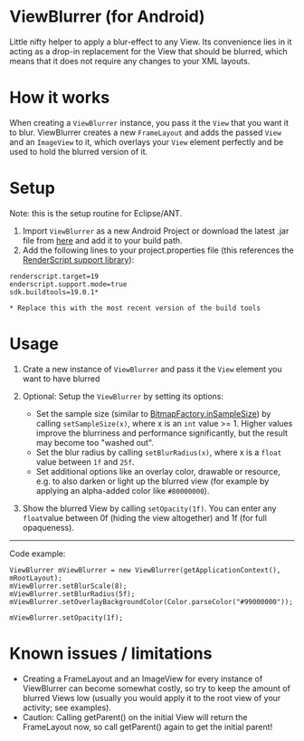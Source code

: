 ViewBlurrer (for Android)
=========================

Little nifty helper to apply a blur-effect to any View. Its convenience lies in it acting as a drop-in replacement for the View that should be blurred, which means that it does not require any changes to your XML layouts. 


How it works
============

When creating a `ViewBlurrer` instance, you pass it the `View` that you want it to blur.
ViewBlurrer creates a new `FrameLayout` and adds the passed `View` and an `ImageView` to it, which overlays your `View` element perfectly and be used to hold the blurred version of it.


Setup
=====

Note: this is the setup routine for Eclipse/ANT.

1. Import `ViewBlurrer` as a new Android Project or download the latest .jar file from [here](https://github.com/orhnsnmz/ViewBlurrer/releases) and add it to your build path.
2. Add the following lines to your project.properties file (this references the [RenderScript support library](http://android-developers.blogspot.de/2013/09/renderscript-in-android-support-library.html)):
```
renderscript.target=19
enderscript.support.mode=true
sdk.buildtools=19.0.1* 

* Replace this with the most recent version of the build tools
```

Usage
=====

1. Crate a new instance of `ViewBlurrer` and pass it the `View` element you want to have blurred

2. Optional: Setup the `ViewBlurrer` by setting its options:
   * Set the sample size (similar to [BitmapFactory.inSampleSize](http://developer.android.com/reference/android/graphics/BitmapFactory.Options.html#inSampleSize)) by calling `setSampleSize(x)`, where x is an `int` value >= 1. Higher values improve the blurriness and performance significantly, but the result may become too "washed out".
   * Set the blur radius by calling `setBlurRadius(x)`, where x is a `float` value between `1f` and `25f`.
   * Set additional options like an overlay color, drawable or resource, e.g. to also darken or light up the blurred view (for example by applying an alpha-added color like `#80000000`).

3. Show the blurred View by calling `setOpacity(1f)`. You can enter any `float`value between 0f (hiding the view altogether) and 1f (for full opaqueness).

---

Code example:

```
ViewBlurrer mViewBlurrer = new ViewBlurrer(getApplicationContext(), mRootLayout);
mViewBlurrer.setBlurScale(8);
mViewBlurrer.setBlurRadius(5f);
mViewBlurrer.setOverlayBackgroundColor(Color.parseColor("#99000000"));

mViewBlurrer.setOpacity(1f);
```

Known issues / limitations
==========================

- Creating a FrameLayout and an ImageView for every instance of ViewBlurrer can become somewhat costly, so try to keep the amount of blurred Views low (usually you would apply it to the root view of your activity; see examples).
- Caution: Calling getParent() on the initial View will return the FrameLayout now, so call getParent() again to get the initial parent!
